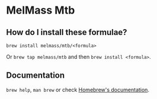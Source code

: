 # MelMass Mtb

## How do I install these formulae?

`brew install melmass/mtb/<formula>`

Or `brew tap melmass/mtb` and then `brew install <formula>`.

## Documentation

`brew help`, `man brew` or check [Homebrew's documentation](https://docs.brew.sh).
